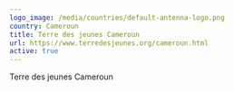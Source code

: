 ```yaml
---
logo_image: /media/countries/default-antenna-logo.png
country: Cameroun
title: Terre des jeunes Cameroun
url: https://www.terredesjeunes.org/cameroun.html
active: true
---
```

Terre des jeunes Cameroun